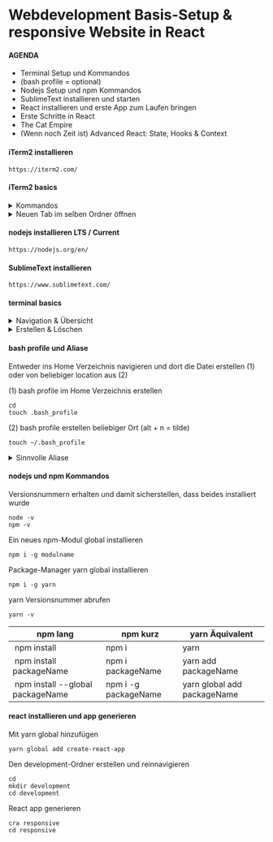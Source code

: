 # Webdevelopment Basis-Setup & responsive Website in React

#### AGENDA

* Terminal Setup und Kommandos
* (bash profile = optional)
* Nodejs Setup und npm Kommandos
* SublimeText installieren und starten
* React installieren und erste App zum Laufen bringen
* Erste Schritte in React
* The Cat Empire
* (Wenn noch Zeit ist) Advanced React: State, Hooks & Context

#### iTerm2 installieren

```
https://iterm2.com/
```

#### iTerm2 basics

<details>
    <summary>Kommandos</summary>

&nbsp;

neuer tab
```
⌘ + d
```

tab schließen
```
⌘ + w
```

tab wechseln
```
⌘  + ← →
```

fenster teilen
```
⌘ + d
```

geteiltes fenster schließen
```
⌘ + w
```

geteiltes fenster wechseln
```
⌘ + alt + ← →
```

autocomplete
```
TAB
```

</details>

<details>
    <summary>Neuen Tab im selben Ordner öffnen</summary>

&nbsp;

* iTerm2 öffnen.
* Preferences öffnen.
* Profiles öffnen.
* General öffnen.
* 'Reuse previous session's directory' auswählen.
</details>

#### nodejs installieren LTS / Current

```
https://nodejs.org/en/
```

#### SublimeText installieren

```
https://www.sublimetext.com/
```

#### terminal basics

<details>
    <summary>Navigation & Übersicht</summary>

&nbsp;

Zum Home Verzeichnis
```
cd
```

Zum letzten Verzeichnis
```
cd -
```

Ordnerinhalt komplett ausgeben
```
ls -la
```

Einen Ordner rauf
```
cd ..
```

In einen Ordner gehen
```
cd verzeichnisname
```

letzte Befehle durchgehen
```
↑
```

letzte Eingabe nehmen und an der Stelle ausgeben
```
!!
```

Befehl abbrechen
```
strg + c
```

</details>

<details>
    <summary>Erstellen & Löschen</summary>

&nbsp;

Neue Datei anlegen
```
touch dateiname
```

Neuen Ordner anlegen
```
mkdir ordnername
```

Datei löschen
```
rm dateiname
```

Ordner inklusive Inhalte löschen
```
rm -r
```
</details>

#### bash profile und Aliase

Entweder ins Home Verzeichnis navigieren und dort die Datei erstellen (1)
oder von beliebiger location aus (2)

(1) bash profile im Home Verzeichnis erstellen
```
cd
touch .bash_profile
```

(2) bash profile erstellen beliebiger Ort (alt + n = tilde)
```
touch ~/.bash_profile
```

<details>
    <summary>Sinnvolle Aliase</summary>

&nbsp;

```
alias ll='ls -la'
```

```
alias cra='create-react-app'
```

```
alias bashp='subl ~/.bash_profile'
alias bashs='source ~/.bash_profile'
```
</details>

#### nodejs und npm Kommandos

Versionsnummern erhalten und damit sicherstellen, dass beides installiert wurde
```
node -v
npm -v
```

Ein neues npm-Modul global installieren
```
npm i -g modulname
```

Package-Manager yarn global installieren
```
npm i -g yarn
```

yarn Versionsnummer abrufen
```
yarn -v
```

| npm lang | npm kurz | yarn Äquivalent |
|-|-|-|
| npm install | npm i | yarn | 
| npm install packageName | npm i packageName | yarn add packageName | 
| npm install --global packageName | npm i -g packageName | yarn global add packageName | 

#### react installieren und app generieren

Mit yarn global hinzufügen
```
yarn global add create-react-app
```

Den development-Ordner erstellen und reinnavigieren
```
cd
mkdir development
cd development
```

React app generieren
```
cra responsive
cd responsive
```